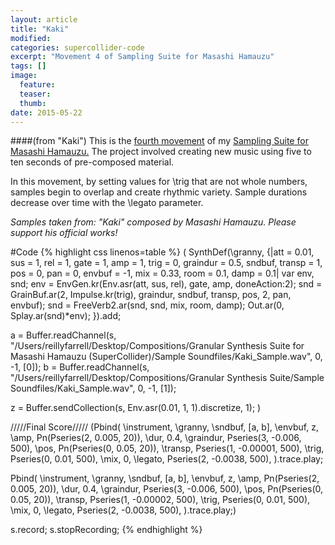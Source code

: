 ```yaml
---
layout: article
title: "Kaki"
modified:
categories: supercollider-code
excerpt: "Movement 4 of Sampling Suite for Masashi Hamauzu"
tags: []
image:
  feature:
  teaser:
  thumb:
date: 2015-05-22
---
```

####(from "Kaki")
This is the [fourth movement](https://soundcloud.com/capybarrage-reilly/elf-from-elfenkonigin-and-weihalter?in=capybarrage-reilly/sets/sampling-suite-for-masashi-1) of my [Sampling Suite for Masashi Hamauzu.](https://soundcloud.com/capybarrage-reilly/sets/sampling-suite-for-masashi-1)  The project involved creating new music using five to ten seconds of pre-composed material.

In this movement, by setting values for \trig that are not whole numbers, samples begin to overlap and create rhythmic variety.  Sample durations decrease over time with the \legato parameter.

*Samples taken from: "Kaki" composed by Masashi Hamauzu.  Please support his official works!*


#Code
{% highlight css linenos=table %}
(
SynthDef(\granny, {|att = 0.01, sus = 1, rel = 1, gate = 1, amp = 1, trig = 0, graindur = 0.5, sndbuf, transp = 1, pos = 0, pan = 0, envbuf = -1, mix = 0.33, room = 0.1, damp = 0.1|
	var env, snd;
	env = EnvGen.kr(Env.asr(att, sus, rel), gate, amp, doneAction:2);
	snd = GrainBuf.ar(2, Impulse.kr(trig), graindur, sndbuf, transp, pos, 2, pan, envbuf);
	snd = FreeVerb2.ar(snd, snd, mix, room, damp);
	Out.ar(0, Splay.ar(snd)*env);
}).add;

a = Buffer.readChannel(s, "/Users/reillyfarrell/Desktop/Compositions/Granular Synthesis Suite for Masashi Hamauzu (SuperCollider)/Sample Soundfiles/Kaki_Sample.wav", 0, -1, [0]);
b = Buffer.readChannel(s, "/Users/reillyfarrell/Desktop/Compositions/Granular Synthesis Suite/Sample Soundfiles/Kaki_Sample.wav", 0, -1, [1]);

z = Buffer.sendCollection(s, Env.asr(0.01, 1, 1).discretize, 1);
)

/////Final Score/////
(Pbind(
	\instrument, \granny,
	\sndbuf, [a, b],
	\envbuf, z,
	\amp, Pn(Pseries(2, 0.005, 20)),
	\dur, 0.4,
	\graindur, Pseries(3, -0.006, 500),
	\pos, Pn(Pseries(0, 0.05, 20)),
	\transp, Pseries(1, -0.00001, 500),
	\trig, Pseries(0, 0.01, 500),
	\mix, 0,
	\legato, Pseries(2, -0.0038, 500),
).trace.play;

Pbind(
	\instrument, \granny,
	\sndbuf, [a, b],
	\envbuf, z,
	\amp, Pn(Pseries(2, 0.005, 20)),
	\dur, 0.4,
	\graindur, Pseries(3, -0.006, 500),
	\pos, Pn(Pseries(0, 0.05, 20)),
	\transp, Pseries(1, -0.00002, 500),
	\trig, Pseries(0, 0.01, 500),
	\mix, 0,
	\legato, Pseries(2, -0.0038, 500),
).trace.play;)

s.record;
s.stopRecording;
{% endhighlight %}
